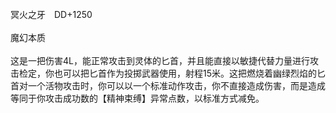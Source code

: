 <title>冥火之牙</title>
<meta name="GENERATOR" content="WinCHM">
<meta http-equiv="Content-Type" content="text/html; charset=gb2312">
<br>冥火之牙　DD+1250
<br>
<br>魔幻本质 
<br>
<br>这是一把伤害4L，能正常攻击到灵体的匕首，并且能直接以敏捷代替力量进行攻击检定，你也可以把匕首作为投掷武器使用，射程15米。这把燃烧着幽绿烈焰的匕首对一个活物攻击时，你可以以一个标准动作攻击，你不直接造成伤害，而是造成等同于你攻击成功数的【精神束缚】异常点数，以标准方式减免。